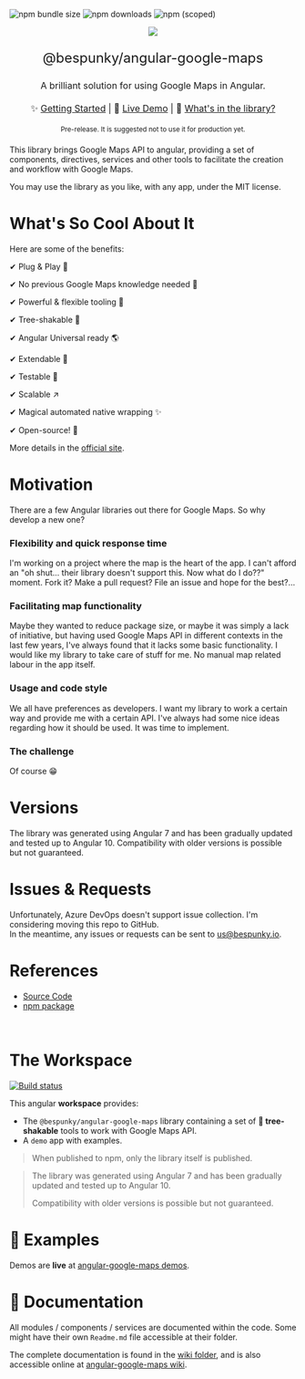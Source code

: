 ![npm bundle size](https://img.shields.io/bundlephobia/min/@bespunky/angular-google-maps.svg?style=flat-square)
![npm downloads](https://img.shields.io/npm/dm/@bespunky/angular-google-maps.svg?style=flat-square)
![npm (scoped)](https://img.shields.io/npm/v/@bespunky/angular-google-maps.svg?style=flat-square)

<p align="center">
    <img src="https://dev.azure.com/BeSpunky/bebdc696-fbbf-4816-9247-9d1311da59bc/_apis/git/repositories/7dc3a677-7580-42a8-b49f-b4d614beaf97/items?path=%2Fprojects%2Fdemo%2Fsrc%2Fassets%2Flogo%400.75x.png&versionDescriptor%5BversionOptions%5D=0&versionDescriptor%5BversionType%5D=0&versionDescriptor%5Bversion%5D=master&resolveLfs=true&%24format=octetStream&api-version=5.0"/>
</p>

<p align="center" style="font-size: x-large">@bespunky/angular-google-maps</p>
<p align="center" style="font-size: medium">A brilliant solution for using Google Maps in Angular.</p>

<p align="center" style="font-size: medium; margin: 20px auto">
    ✨ <a href="https://dev.azure.com/BeSpunky/Libraries/_wiki/wikis/angular-google-maps/193/Getting-Started">Getting Started</a> |
    🙌 <a href="https://bs-angular-ggl-maps-demo.web.app">Live Demo</a> |
    🎁 <a href="https://dev.azure.com/BeSpunky/Libraries/_wiki/wikis/angular-google-maps/210/What's-Inside">What's in the library?</a>
</p>

<p align="center" style="font-size: smaller; margin: 20px auto;">Pre-release. It is suggested not to use it for production yet.</p>

This library brings Google Maps API to angular, providing a set of components, directives, services and other tools to facilitate the creation and workflow with Google Maps.

You may use the library as you like, with any app, under the MIT license.

# What's So Cool About It
Here are some of the benefits:

✔ Plug & Play 🔌

✔ No previous Google Maps knowledge needed 🤯

✔ Powerful & flexible tooling 💪

✔ Tree-shakable 🌳

✔ Angular Universal ready 🌎

✔ Extendable 🧩

✔ Testable 🧪

✔ Scalable ↗

✔ Magical automated native wrapping ✨

✔ Open-source! 🤩

More details in the [official site](https://bs-angular-ggl-maps-demo.web.app/).

# Motivation
There are a few Angular libraries out there for Google Maps. So why develop a new one?

### Flexibility and quick response time
I'm working on a project where the map is the heart of the app. I can't afford an "oh shut... their library doesn't support this. Now what do I do??" moment. Fork it? Make a pull request? File an issue and hope for the best?...

### Facilitating map functionality
Maybe they wanted to reduce package size, or maybe it was simply a lack of initiative, but having used Google Maps API in different contexts in the last few years, I've always found that it lacks some basic functionality. I would like my library to take care of stuff for me. No manual map related labour in the app itself.

### Usage and code style
We all have preferences as developers. I want my library to work a certain way and provide me with a certain API. I've always had some nice ideas regarding how it should be used. It was time to implement.

### The challenge
Of course 😁

# Versions
The library was generated using Angular 7 and has been gradually updated and tested up to Angular 10. 
Compatibility with older versions is possible but not guaranteed.

# Issues & Requests
Unfortunately, Azure DevOps doesn't support issue collection. I'm considering moving this repo to GitHub.  
In the meantime, any issues or requests can be sent to [us@bespunky.io](mailto:us@bespunky.io?subject=@bespunky/angular-google-maps).


# References
- [Source Code](https://dev.azure.com/BeSpunky/Libraries/_git/angular-google-maps)
- [npm package](https://www.npmjs.com/package/%40bespunky/angular-google-maps)

<br/>

# The Workspace
[![Build status](https://dev.azure.com/BeSpunky/Libraries/_apis/build/status/angular-google-maps/Build%20angular-google-maps)](https://dev.azure.com/BeSpunky/Libraries/_build/latest?definitionId=29)

This angular **workspace** provides:
- The `@bespunky/angular-google-maps` library containing a set of **🌳 tree-shakable** tools to work with Google Maps API.
- A `demo` app with examples.

> When published to npm, only the library itself is published.
  
> The library was generated using Angular 7 and has been gradually updated and tested up to Angular 10.
> 
> Compatibility with older versions is possible but not guaranteed.

# 🙌 Examples
Demos are **live** at [angular-google-maps demos](https://bs-angular-ggl-maps-demo.web.app).  

# 📖 Documentation

All modules / components / services are documented within the code. Some might have their own `Readme.md` file accessible at their folder.

The complete documentation is found in the [wiki folder](/wiki/Wiki-Home.md), and is also accessible online at [angular-google-maps wiki](https://dev.azure.com/BeSpunky/Libraries/_wiki/wikis/angular-google-maps?wikiVersion=GBmaster&pagePath=Home).
